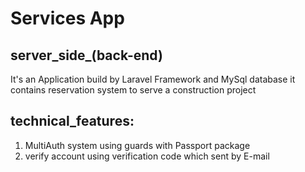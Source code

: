 # Services App

## server_side_(back-end)
It's an Application build by Laravel Framework and MySql database
it contains reservation system to serve a construction project  
## technical_features:
1. MultiAuth system using guards with Passport package
2. verify account using verification code which sent by E-mail

